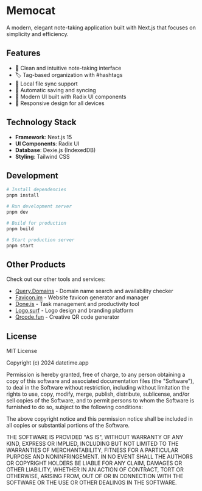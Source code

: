 # Memocat

A modern, elegant note-taking application built with Next.js that focuses on simplicity and efficiency.

## Features

- 📝 Clean and intuitive note-taking interface
- 🏷️ Tag-based organization with #hashtags
- 💾 Local file sync support
- 🔄 Automatic saving and syncing
- 🎨 Modern UI built with Radix UI components
- 📱 Responsive design for all devices

## Technology Stack

- **Framework**: Next.js 15
- **UI Components**: Radix UI
- **Database**: Dexie.js (IndexedDB)
- **Styling**: Tailwind CSS

## Development

```bash
# Install dependencies
pnpm install

# Run development server
pnpm dev

# Build for production
pnpm build

# Start production server
pnpm start
```

## Other Products

Check out our other tools and services:

- [Query.Domains](https://query.domains) - Domain name search and availability checker
- [Favicon.im](https://favicon.im) - Website favicon generator and manager
- [Done.is](https://done.is) - Task management and productivity tool
- [Logo.surf](https://logo.surf) - Logo design and branding platform
- [Qrcode.fun](https://qrcode.fun) - Creative QR code generator

## License

MIT License

Copyright (c) 2024 datetime.app

Permission is hereby granted, free of charge, to any person obtaining a copy
of this software and associated documentation files (the "Software"), to deal
in the Software without restriction, including without limitation the rights
to use, copy, modify, merge, publish, distribute, sublicense, and/or sell
copies of the Software, and to permit persons to whom the Software is
furnished to do so, subject to the following conditions:

The above copyright notice and this permission notice shall be included in all
copies or substantial portions of the Software.

THE SOFTWARE IS PROVIDED "AS IS", WITHOUT WARRANTY OF ANY KIND, EXPRESS OR
IMPLIED, INCLUDING BUT NOT LIMITED TO THE WARRANTIES OF MERCHANTABILITY,
FITNESS FOR A PARTICULAR PURPOSE AND NONINFRINGEMENT. IN NO EVENT SHALL THE
AUTHORS OR COPYRIGHT HOLDERS BE LIABLE FOR ANY CLAIM, DAMAGES OR OTHER
LIABILITY, WHETHER IN AN ACTION OF CONTRACT, TORT OR OTHERWISE, ARISING FROM,
OUT OF OR IN CONNECTION WITH THE SOFTWARE OR THE USE OR OTHER DEALINGS IN THE
SOFTWARE.